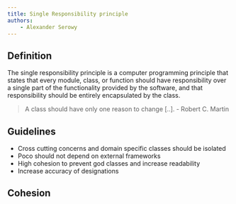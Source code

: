 ```yaml
---
title: Single Responsibility principle
authors:
    - Alexander Serowy
---
```


## Definition

The single responsibility principle is a computer programming principle that states that every module, class, or function should have responsibility over a single part of the functionality provided by the software, and that responsibility should be entirely encapsulated by the class.

> A class should have only one reason to change [..]. - Robert C. Martin

## Guidelines

- Cross cutting concerns and domain specific classes should be isolated
- Poco should not depend on external frameworks
- High cohesion to prevent god classes and increase readability
- Increase accuracy of designations

## Cohesion

